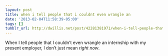 ```yaml
---
layout: post
title: when i tell people that i couldnt even wrangle an
date: '2013-02-04T11:58:39-05:00'
tags: []
tumblr_url: http://dwillis.net/post/42281381971/when-i-tell-people-that-i-couldnt-even-wrangle-an
---
```

When I tell people that I couldn’t even wrangle an internship with my present employer, I don’t just mean *right now*.

